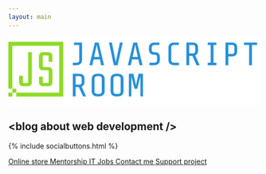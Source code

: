 ```yaml
---
layout: main
---
```


<!-- <h1>JavaScript Room</h1> -->
<div>
  <img id="logo" src="/assets/img/logo-text-horizontal.png" />
</div>

<h2>&lt;blog about web development /&gt;</h2>

{% include socialbuttons.html %}
<div class="btn-container">
  <a
    class="btn"
    href="https://shop.roomjs.com"
    title="Merch for devs"
    target="_blank"
    rel="noopener noreferrer"
  >
    <i class="fas fa-tshirt"></i>
    Online store
  </a>
  <a
    class="btn"
    href="http://mentor.roomjs.com"
    title="Mentorship"
    target="_blank"
    rel="noopener noreferrer"
  >
    <i class="fas fa-user-graduate"></i>
    Mentorship
  </a>
  <a
    class="btn"
    href="https://jobs.roomjs.com"
    title="IT jobs portal"
    target="_blank"
    rel="noopener noreferrer"
  >
    <i class="fas fa-suitcase"></i>
    IT Jobs
  </a>
  <a
    class="btn"
    href="mail:info@roomjs.com"
    title="Contact me"
    target="_blank"
    rel="noopener noreferrer"
  >
    <i class="fas fa-envelope"></i>
    Contact me
  </a>
  <a
    class="btn blue"
    href="http://support.roomjs.com"
    title="Support project"
    target="_blank"
    rel="noopener noreferrer"
  >
    <i class="fas fa-donate"></i>
    Support project
  </a>
</div>
